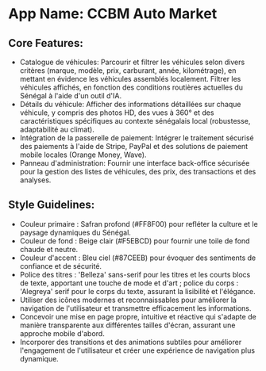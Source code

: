# **App Name**: CCBM Auto Market

## Core Features:

- Catalogue de véhicules: Parcourir et filtrer les véhicules selon divers critères (marque, modèle, prix, carburant, année, kilométrage), en mettant en évidence les véhicules assemblés localement. Filtrer les véhicules affichés, en fonction des conditions routières actuelles du Sénégal à l'aide d'un outil d'IA.
- Détails du véhicule: Afficher des informations détaillées sur chaque véhicule, y compris des photos HD, des vues à 360° et des caractéristiques spécifiques au contexte sénégalais local (robustesse, adaptabilité au climat).
- Intégration de la passerelle de paiement: Intégrer le traitement sécurisé des paiements à l'aide de Stripe, PayPal et des solutions de paiement mobile locales (Orange Money, Wave).
- Panneau d'administration: Fournir une interface back-office sécurisée pour la gestion des listes de véhicules, des prix, des transactions et des analyses.

## Style Guidelines:

- Couleur primaire : Safran profond (#FF8F00) pour refléter la culture et le paysage dynamiques du Sénégal.
- Couleur de fond : Beige clair (#F5EBCD) pour fournir une toile de fond chaude et neutre.
- Couleur d'accent : Bleu ciel (#87CEEB) pour évoquer des sentiments de confiance et de sécurité.
- Police des titres : 'Belleza' sans-serif pour les titres et les courts blocs de texte, apportant une touche de mode et d'art ; police du corps : 'Alegreya' serif pour le corps du texte, assurant la lisibilité et l'élégance.
- Utiliser des icônes modernes et reconnaissables pour améliorer la navigation de l'utilisateur et transmettre efficacement les informations.
- Concevoir une mise en page propre, intuitive et réactive qui s'adapte de manière transparente aux différentes tailles d'écran, assurant une approche mobile d'abord.
- Incorporer des transitions et des animations subtiles pour améliorer l'engagement de l'utilisateur et créer une expérience de navigation plus dynamique.